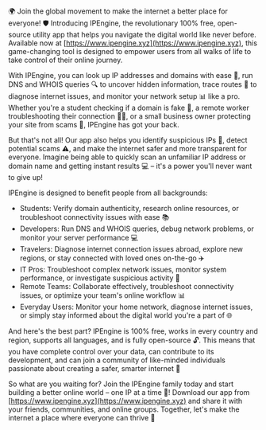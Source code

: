 🌍 Join the global movement to make the internet a better place for everyone! 🛡️ Introducing IPEngine, the revolutionary 100% free, open-source utility app that helps you navigate the digital world like never before. Available now at [https://www.ipengine.xyz](https://www.ipengine.xyz), this game-changing tool is designed to empower users from all walks of life to take control of their online journey.

With IPEngine, you can look up IP addresses and domains with ease 📡, run DNS and WHOIS queries 🔍 to uncover hidden information, trace routes 📍 to diagnose internet issues, and monitor your network setup 📊 like a pro. Whether you're a student checking if a domain is fake 💸, a remote worker troubleshooting their connection 🏃‍♂️, or a small business owner protecting your site from scams 🚫, IPEngine has got your back.

But that's not all! Our app also helps you identify suspicious IPs 👀, detect potential scams ⚠️, and make the internet safer and more transparent for everyone. Imagine being able to quickly scan an unfamiliar IP address or domain name and getting instant results 💻 – it's a power you'll never want to give up!

IPEngine is designed to benefit people from all backgrounds:

* Students: Verify domain authenticity, research online resources, or troubleshoot connectivity issues with ease 📚
* Developers: Run DNS and WHOIS queries, debug network problems, or monitor your server performance 💻
* Travelers: Diagnose internet connection issues abroad, explore new regions, or stay connected with loved ones on-the-go ✈️
* IT Pros: Troubleshoot complex network issues, monitor system performance, or investigate suspicious activity 🔧
* Remote Teams: Collaborate effectively, troubleshoot connectivity issues, or optimize your team's online workflow 📊
* Everyday Users: Monitor your home network, diagnose internet issues, or simply stay informed about the digital world you're a part of 🌐

And here's the best part? IPEngine is 100% free, works in every country and region, supports all languages, and is fully open-source 🔓. This means that you have complete control over your data, can contribute to its development, and can join a community of like-minded individuals passionate about creating a safer, smarter internet 🌟

So what are you waiting for? Join the IPEngine family today and start building a better online world – one IP at a time 🔩! Download our app from [https://www.ipengine.xyz](https://www.ipengine.xyz) and share it with your friends, communities, and online groups. Together, let's make the internet a place where everyone can thrive 🌈